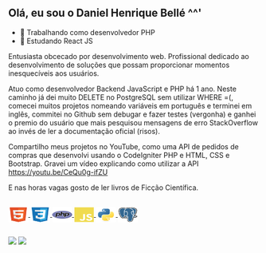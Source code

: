 ## Olá, eu sou o Daniel Henrique Bellé ^^'


- 🔭 Trabalhando como desenvolvedor PHP
- 🌱 Estudando React JS

Entusiasta obcecado por desenvolvimento web. Profissional dedicado ao desenvolvimento de soluções que possam proporcionar momentos inesquecíveis aos usuários.

<para-rir>
Atuo como desenvolvedor Backend JavaScript e PHP há 1 ano. Neste caminho já dei muito DELETE no PostgreSQL sem utilizar WHERE =(, comecei muitos projetos nomeando variáveis em português e terminei em inglês, commitei no Github sem debugar e fazer testes (vergonha) e ganhei o premio do usuário que mais pesquisou mensagens de erro StackOverflow ao invés de ler a documentação oficial (risos). 
</para-rir>

Compartilho meus projetos no YouTube, como uma API de pedidos de compras que desenvolvi usando o CodeIgniter PHP e HTML, CSS e Bootstrap. Gravei um vídeo explicando como utilizar a API https://youtu.be/CeQu0g-ifZU

E nas horas vagas gosto de ler livros de Ficção Científica.


<div align="center">
  <a href="https://github.com/danielbelle">
</div>
<div style="display: inline_block"><br>
  <img align="center" alt="P-HTML" height="30" width="40" src="https://raw.githubusercontent.com/devicons/devicon/master/icons/html5/html5-original.svg">
  <img align="center" alt="P-CSS" height="30" width="40" src="https://raw.githubusercontent.com/devicons/devicon/master/icons/css3/css3-original.svg">
  <img align="center" alt="P-Php" height="30" width="40" src="https://raw.githubusercontent.com/devicons/devicon/master/icons/php/php-original.svg">
  <img align="center" alt="P-Js" height="30" width="40" src="https://raw.githubusercontent.com/devicons/devicon/master/icons/javascript/javascript-plain.svg">
  <img align="center" alt="P-Python" height="30" width="40" src="https://raw.githubusercontent.com/devicons/devicon/master/icons/python/python-original.svg">
  <img align="center" alt="P-Postgresql" height="30" width="40" src="https://raw.githubusercontent.com/devicons/devicon/master/icons/postgresql/postgresql-original.svg">
</div>
  
  ##
 
<div>   
  <a href="https://www.linkedin.com/in/danielhenriquebelle" target="_blank"><img src="https://img.shields.io/badge/-LinkedIn-%230077B5?style=for-the-badge&logo=linkedin&logoColor=white" target="_blank"></a> 
  <a href = "mailto:henrique.danielb@gmail.com"><img src="https://img.shields.io/badge/-Gmail-%23333?style=for-the-badge&logo=gmail&logoColor=white" target="_blank"></a>

 
 
</div>

